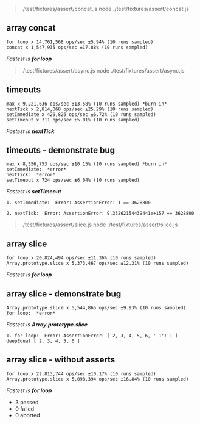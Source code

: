 
> ./test/fixtures/assert/concat.js
> node ./test/fixtures/assert/concat.js

## array concat

    for loop x 14,761,568 ops/sec ±5.94% (10 runs sampled)
    concat x 1,547,935 ops/sec ±17.88% (10 runs sampled)

*Fastest is __for loop__*


> ./test/fixtures/assert/async.js
> node ./test/fixtures/assert/async.js

## timeouts

    max x 9,221,636 ops/sec ±13.58% (10 runs sampled) *burn in*
    nextTick x 2,814,068 ops/sec ±25.29% (10 runs sampled)
    setImmediate x 429,826 ops/sec ±6.72% (10 runs sampled)
    setTimeout x 711 ops/sec ±5.01% (10 runs sampled)

*Fastest is __nextTick__*

## timeouts - demonstrate bug

    max x 8,556,753 ops/sec ±10.15% (10 runs sampled) *burn in*
    setImmediate:  *error*
    nextTick:  *error*
    setTimeout x 724 ops/sec ±6.04% (10 runs sampled)

*Fastest is __setTimeout__*

```
1. setImmediate:  Error: AssertionError: 1 == 3628800

```
```
2. nextTick:  Error: AssertionError: 9.33262154439441e+157 == 3628800

```

> ./test/fixtures/assert/slice.js
> node ./test/fixtures/assert/slice.js

## array slice

    for loop x 20,824,494 ops/sec ±11.36% (10 runs sampled)
    Array.prototype.slice x 5,373,467 ops/sec ±12.31% (10 runs sampled)

*Fastest is __for loop__*

## array slice - demonstrate bug

    Array.prototype.slice x 5,544,865 ops/sec ±9.93% (10 runs sampled)
    for loop:  *error*

*Fastest is __Array.prototype.slice__*

```
1. for loop:  Error: AssertionError: [ 2, 3, 4, 5, 6, '-1': 1 ] deepEqual [ 2, 3, 4, 5, 6 ]

```
## array slice - without asserts

    for loop x 22,813,744 ops/sec ±10.17% (10 runs sampled)
    Array.prototype.slice x 5,098,394 ops/sec ±16.84% (10 runs sampled)

*Fastest is __for loop__*


 - 3 passed
 - 0 failed
 - 0 aborted

